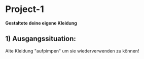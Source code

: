 # Project-1
**Gestaltete deine eigene Kleidung**
## 1) Ausgangssituation:

Alte  Kleidung "aufpimpen" um sie wiederverwenden zu können!
